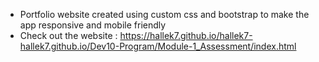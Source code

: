  
  - Portfolio website  created using custom css and bootstrap to make the app responsive and mobile friendly 
  - Check out the website : 
  https://hallek7.github.io/hallek7-hallek7.github.io/Dev10-Program/Module-1_Assessment/index.html
  